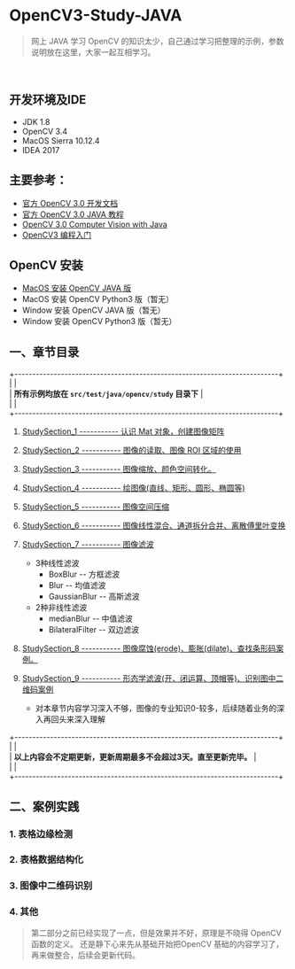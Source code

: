 # OpenCV3-Study-JAVA

> 网上 JAVA 学习 OpenCV 的知识太少，自己通过学习把整理的示例，参数说明放在这里，大家一起互相学习。


<br/>



## 开发环境及IDE
+ JDK 1.8
+ OpenCV 3.4
+ MacOS Sierra 10.12.4
+ IDEA 2017

## 主要参考：

+ [官方 OpenCV 3.0 开发文档](https://docs.opencv.org/3.0-beta/index.html)
+ [官方 OpenCV 3.0 JAVA 教程](http://opencv-java-tutorials.readthedocs.io/en/latest/)
+ [OpenCV 3.0 Computer Vision with Java](http://pdf.th7.cn/down/files/1602/OpenCV%203.0%20Computer%20Vision%20with%20Java.pdf)
+ [OpenCV3 编程入门](https://www.86mall.com/item/520404025009.html?p=5074&m=ae05433eb15809bfcb7a9a7109f64d9e)


## OpenCV 安装
+ [MacOS 安装 OpenCV JAVA 版](https://my.oschina.net/u/3767256/blog/1614886)
+ MacOS 安装 OpenCV Python3 版（暂无）
+ Window 安装 OpenCV JAVA 版（暂无）
+ Window 安装 OpenCV Python3 版（暂无）

## 一、章节目录

+--------------------------------------------------------------------------+<br/>
|                                                                          |<br/>
|       **所有示例均放在 `src/test/java/opencv/study` 目录下**                |<br/>
|                                                                          |<br/>
+--------------------------------------------------------------------------+<br/>


1. [StudySection_1 ----------- 认识 Mat 对象，创建图像矩阵](https://github.com/liuqi0725/OpenCV3-Study-JAVA/blob/master/src/test/java/opencv/study/StudySection_1.java)
2. [StudySection_2 ----------- 图像的读取、图像 ROI 区域的使用](https://github.com/liuqi0725/OpenCV3-Study-JAVA/blob/master/src/test/java/opencv/study/StudySection_2.java)
3. [StudySection_3 ----------- 图像缩放、颜色空间转化。](https://github.com/liuqi0725/OpenCV3-Study-JAVA/blob/master/src/test/java/opencv/study/StudySection_3.java)
4. [StudySection_4 ----------- 绘图像(直线、矩形、圆形、椭圆等)](https://github.com/liuqi0725/OpenCV3-Study-JAVA/blob/master/src/test/java/opencv/study/StudySection_4.java)
5. [StudySection_5 ----------- 图像空间压缩](https://github.com/liuqi0725/OpenCV3-Study-JAVA/blob/master/src/test/java/opencv/study/StudySection_5.java)
6. [StudySection_6 ----------- 图像线性混合、通道拆分合并、离散傅里叶变换](https://github.com/liuqi0725/OpenCV3-Study-JAVA/blob/master/src/test/java/opencv/study/StudySection_6.java)
7. [StudySection_7 ----------- 图像滤波](https://github.com/liuqi0725/OpenCV3-Study-JAVA/blob/master/src/test/java/opencv/study/StudySection_7.java)
    
    + 3种线性滤波
        + BoxBlur -- 方框滤波   
        + Blur -- 均值滤波
        + GaussianBlur -- 高斯滤波
    + 2种非线性滤波
        + medianBlur -- 中值滤波
        + BilateralFilter -- 双边滤波
8. [StudySection_8 ----------- 图像腐蚀(erode)、膨胀(dilate)、查找条形码案例。](https://github.com/liuqi0725/OpenCV3-Study-JAVA/blob/master/src/test/java/opencv/study/StudySection_8.java)
9. [StudySection_9 ----------- 形态学滤波(开、闭运算、顶帽等)、识别图中二维码案例](https://github.com/liuqi0725/OpenCV3-Study-JAVA/blob/master/src/test/java/opencv/study/StudySection_9.java)
    
    + 对本章节内容学习深入不够，图像的专业知识0-较多，后续随着业务的深入再回头来深入理解


+--------------------------------------------------------------------------+<br/>
|                                                                          |<br/>
|       **以上内容会不定期更新，更新周期最多不会超过3天。直至更新完毕。**            |<br/>
|                                                                          |<br/>
+--------------------------------------------------------------------------+<br/>




## 二、案例实践

### 1. 表格边缘检测

### 2. 表格数据结构化

### 3. 图像中二维码识别

### 4. 其他

> 第二部分之前已经实现了一点，但是效果并不好，原理是不晓得 OpenCV 函数的定义。
还是静下心来先从基础开始把OpenCV 基础的内容学习了，再来做整合，后续会更新代码。
